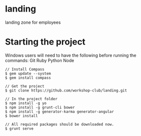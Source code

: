 landing
=======

landing zone for employees

Starting the project
====================

Windows users will need to have the following before running the commands:
Git
Ruby
Python
Node

```
// Install Compass
$ gem update --system
$ gem install compass

// Get the project
$ git clone https://github.com/workshop-club/landing.git

// In the project folder
$ npm install -g yo
$ npm install -g grunt-cli bower
$ npm install -g generator-karma generator-angular
$ bower install

// All required packages should be downloaded now.
$ grunt serve
```